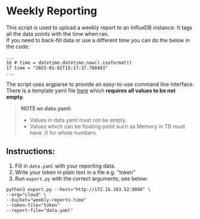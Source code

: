 # Weekly Reporting

This script is used to upload a weekly report to an InfluxDB instance. It tags all the data points with the time when ran.<br>
If you need to back-fill data or use a different time you can do the below in the code:<br>
```
...
16 # time = datetime.datetime.now().isoformat()
17 time = "2025-01-02T15:17:37.780483"
...
```
The script uses argparse to provide an easy-to-use command line interface.<br>
There is a template yaml file [here](data.yaml) which **requires all values to be not empty**.

> **NOTE on data.yaml:**
> - Values in data.yaml must not be empty. 
> - Values which can be floating point such as Memory in TB must have .0 for whole numbers.

## Instructions:

1. Fill in `data.yaml` with your reporting data.
2. Write your token in plain text in a file e.g. "token"
2. Run `export.py` with the correct arguments, see below:

```shell
python3 export.py --host="http://172.16.103.52:8086" \
--org="cloud" \
--bucket="weekly-reports-time"
--token-file="token"
--report-file="data.yaml"
```
